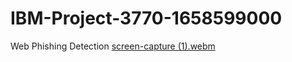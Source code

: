 # IBM-Project-3770-1658599000
Web Phishing Detection
[screen-capture (1).webm](https://user-images.githubusercontent.com/62366905/202834594-b651cf5b-2137-47c6-8153-bf53c0ea7442.webm)
